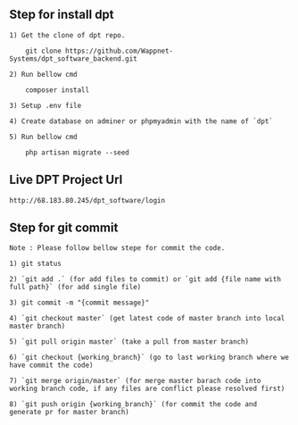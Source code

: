 ## Step for install dpt

	1) Get the clone of dpt repo.

		git clone https://github.com/Wappnet-Systems/dpt_software_backend.git

	2) Run bellow cmd

		composer install

	3) Setup .env file

	4) Create database on adminer or phpmyadmin with the name of `dpt`

	5) Run bellow cmd

		php artisan migrate --seed

## Live DPT Project Url

	http://68.183.80.245/dpt_software/login

## Step for git commit

	Note : Please follow bellow stepe for commit the code.

	1) git status

	2) `git add .` (for add files to commit) or `git add {file name with full path}` (for add single file)

	3) git commit -m "{commit message}"

	4) `git checkout master` (get latest code of master branch into local master branch)

	5) `git pull origin master` (take a pull from master branch)

	6) `git checkout {working_branch}` (go to last working branch where we have commit the code)

	7) `git merge origin/master` (for merge master barach code into working branch code, if any files are conflict please resolved first)

	8) `git push origin {working_branch}` (for commit the code and generate pr for master branch)